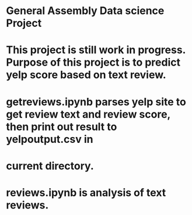 # General Assembly Data science Project

# This project is still work in progress. Purpose of this project is to predict yelp score based on text review.
# getreviews.ipynb parses yelp site to get review text and review score, then print out result to yelpoutput.csv in 
# current directory.
# reviews.ipynb is analysis of text reviews.
